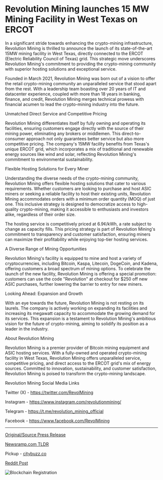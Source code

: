 # Revolution Mining launches 15 MW Mining Facility in West Texas on ERCOT

In a significant stride towards enhancing the crypto-mining infrastructure, Revolution Mining is thrilled to announce the launch of its state-of-the-art 15MW mining facility in West Texas, directly connected to the ERCOT (Electric Reliability Council of Texas) grid. This strategic move underscores Revolution Mining's commitment to providing the crypto-mining community with superior hosting solutions and exceptional service.

Founded in March 2021, Revolution Mining was born out of a vision to offer the retail crypto-mining community an unparalleled service that stood apart from the rest. With a leadership team boasting over 20 years of IT and datacenter experience, coupled with more than 18 years in banking, finance, and credit, Revolution Mining merges technical prowess with financial acumen to lead the crypto-mining industry into the future.

Unmatched Direct Service and Competitive Pricing

Revolution Mining differentiates itself by fully owning and operating its facilities, ensuring customers engage directly with the source of their mining power, eliminating any brokers or middlemen. This direct-to-consumer approach not only guarantees better service but also more competitive pricing. The company's 15MW facility benefits from Texas's unique ERCOT grid, which incorporates a mix of traditional and renewable energy sources like wind and solar, reflecting Revolution Mining's commitment to environmental sustainability.

Flexible Hosting Solutions for Every Miner

Understanding the diverse needs of the crypto-mining community, Revolution Mining offers flexible hosting solutions that cater to various requirements. Whether customers are looking to purchase and host ASIC miners or seeking a reliable facility to host their existing units, Revolution Mining accommodates orders with a minimum order quantity (MOQ) of just one. This inclusive strategy is designed to democratize access to high-quality crypto-mining, making it accessible to enthusiasts and investors alike, regardless of their order size.

The hosting service is competitively priced at 6.9¢/kWh, a rate subject to change as capacity fills. This pricing strategy is part of Revolution Mining's commitment to transparency and customer satisfaction, ensuring miners can maximize their profitability while enjoying top-tier hosting services.

A Diverse Range of Mining Opportunities

Revolution Mining's facility is equipped to mine and host a variety of cryptocurrencies, including Bitcoin, Kaspa, Litecoin, DogeCoin, and Kadena, offering customers a broad spectrum of mining options. To celebrate the launch of the new facility, Revolution Mining is offering a special promotion: customers can use the code "Revolution" at checkout for $250 off new ASIC purchases, further lowering the barrier to entry for new miners.

Looking Ahead: Expansion and Growth

With an eye towards the future, Revolution Mining is not resting on its laurels. The company is actively working on expanding its facilities and increasing its megawatt capacity to accommodate the growing demand for its services. This expansion is a testament to Revolution Mining's ambitious vision for the future of crypto-mining, aiming to solidify its position as a leader in the industry.

About Revolution Mining

Revolution Mining is a premier provider of Bitcoin mining equipment and ASIC hosting services. With a fully-owned and operated crypto-mining facility in West Texas, Revolution Mining offers unparalleled service, competitive pricing, and direct access to the ERCOT grid's mix of energy sources. Committed to innovation, sustainability, and customer satisfaction, Revolution Mining is poised to transform the crypto-mining landscape.

Revolution Mining Social Media Links

Twitter (X) - https://twitter.com/RevolMining

Instagram - https://www.instagram.com/revolutionmining/

Telegram - https://t.me/revolution_mining_official

Facebook - https://www.facebook.com/RevolMining 

---

[Original/Source Press Release](https://blockchainwire.io/press-release/revolution-mining-launches-15-mw-mining-facility-in-west-texas-on-ercot)
                    

[Newsramp.com TLDR](https://newsramp.com/curated-news/revolution-mining-launches-state-of-the-art-15mw-mining-facility-in-west-texas/6de02058b24cc0e74dfb94856b9fcb12) 


Pickup - [citybuzz.co](https://citybuzz.co/2024/03/14/revolution-mining-launches-cutting-edge-crypto-mining-facility-in-texas)
 



[Reddit Post](https://www.reddit.com/r/CryptoNewsInfo/comments/1bensms/revolution_mining_launches_stateoftheart_15mw/) 



![Blockchain Registration](https://cdn.newsramp.app/blockchainwire/qrcode/243/14/ovalqSIA.webp)